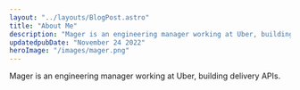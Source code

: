 ```yaml
---
layout: "../layouts/BlogPost.astro"
title: "About Me"
description: "Mager is an engineering manager working at Uber, building delivery APIs."
updatedpubDate: "November 24 2022"
heroImage: "/images/mager.png"
---
```


Mager is an engineering manager working at Uber, building delivery APIs.